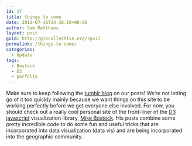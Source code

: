 ```yaml
---
id: 17
title: things to come
date: 2012-07-16T14:38:18+00:00
author: Sam Matthews
layout: post
guid: http://giscollective.org/?p=17
permalink: /things-to-come/
categories:
  - Update
tags:
  - Bostock
  - D3
  - porfolio
---
```

Make sure to keep following the [tumblr blog](http://gistudentcollective.tumblr.com/) on our posts! We&#8217;re not letting go of it too quickly mainly because we want things on this site to be working perfectly before we get everyone else involved. For now, you should check out a really cool personal site of the front-liner of the [D3 javascript](http://d3js.org/) visualization library, [Mike Bostock](http://bost.ocks.org/mike/). His posts combine some pretty incredible code to do some fun and useful tricks that are incorporated into data visualization (data vis) and are being incorporated into the geographic community.